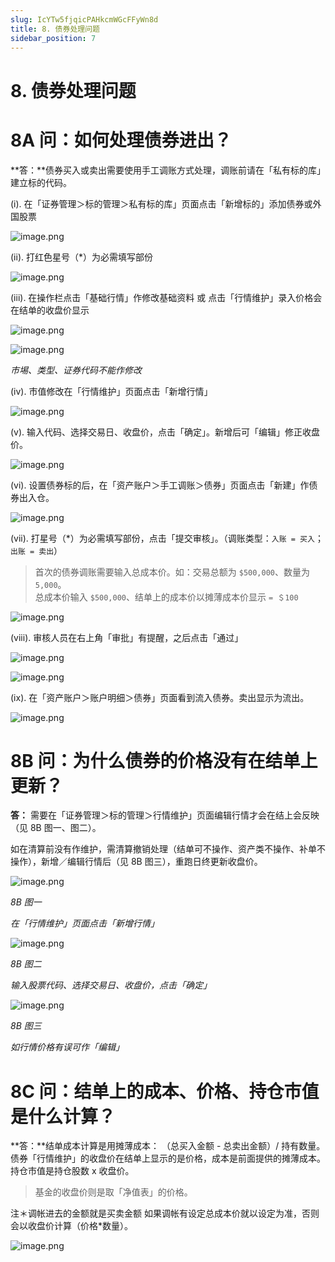 ```yaml
---
slug: IcYTw5fjqicPAHkcmWGcFFyWn8d
title: 8. 债券处理问题
sidebar_position: 7
---
```



# 8. 债券处理问题


#  8A 问：如何处理债券进出？


**答：**债券买入或卖出需要使用手工调账方式处理，调账前请在「私有标的库」建立标的代码。


(i). 在「证券管理＞标的管理＞私有标的库」页面点击「新增标的」添加债券或外国股票


![image.png](/assets/8e365c9bc80262d9be5ab27341866b13.png)


(ii). 打红色星号（*）为必需填写部份


![image.png](/assets/5b3b1c893fabcfcb30d0a3f1256a6e95.png)


(iii). 在操作栏点击「基础行情」作修改基础资料 或 点击「行情维护」录入价格会在结单的收盘价显示


![image.png](/assets/95b8eb649fa36486f7b6eb6f2d98ebda.png)


![image.png](/assets/7ec5268893b153196ca0f45c53b18cec.png)


_市埸、类型、证券代码不能作修改_


(iv). 市值修改在「行情维护」页面点击「新增行情」


![image.png](/assets/e50b5869823db0d3236a5c607db4be29.png)


(v). 输入代码、选择交易日、收盘价，点击「确定」。新增后可「编辑」修正收盘价。


![image.png](/assets/e40e500733ac9abe2e881d3a8c9eba72.png)


(vi). 设置债券标的后，在「资产账户＞手工调账＞债券」页面点击「新建」作债券出入仓。


![image.png](/assets/45d67fca1f2ab03d5a65b50c90108def.png)


(vii). 打星号（*）为必需填写部份，点击「提交审核」。（调账类型：`入账 = 买入`；`出账 = 卖出`）

> 首次的债券调账需要输入总成本价。如：交易总额为 `$500,000`、数量为 `5,000`。  
> 总成本价输入 `$500,000`、结单上的成本价以摊薄成本价显示 `= ＄100`

![image.png](/assets/1f13f802953e707fb38b9127efb31fc4.png)


(viii). 审核人员在右上角「审批」有提醒，之后点击「通过」


![image.png](/assets/2cd93bbab5d34a9be5487f2a47fbe086.png)


![image.png](/assets/af07f6aee18349020000594642f30e51.png)


(ix). 在「资产账户＞账户明细＞债券」页面看到流入债券。卖出显示为流出。


![image.png](/assets/5a3a7a79d7fdff8559037505e40b86f4.png)


#  8B 问：为什么债券的价格没有在结单上更新？


**答：** 需要在「证券管理＞标的管理＞行情维护」页面编辑行情才会在结上会反映（见 8B 图一、图二）。


如在清算前没有作维护，需清算撤销处理（结单可不操作、资产类不操作、补单不操作），新增／编辑行情后（见 8B 图三），重跑日终更新收盘价。


![image.png](/assets/f6c3207c857d4bcd4631e3856d721914.png)


_8B 图一_


_在「行情维护」页面点击「新增行情」_


![image.png](/assets/9611ffa3f7f73fdb4c959870680822a4.png)


_8B 图二_


_输入股票代码、选择交易日、收盘价，点击「确定」_


![image.png](/assets/8c729d49826499b8f87cf03e56f46126.png)


_8B 图三_


_如行情价格有误可作「编辑」_


# 8C 问：结单上的成本、价格、持仓市值是什么计算？


**答：**结单成本计算是用摊薄成本： （总买入金额 - 总卖出金额）/ 持有数量。债券「行情维护」的收盘价在结单上显示的是价格，成本是前面提供的摊薄成本。持仓市值是持仓股数 x 收盘价。

> 基金的收盘价则是取「净值表」的价格。

注＊调帐进去的金额就是买卖金额 如果调帐有设定总成本价就以设定为准，否则会以收盘价计算（价格*数量）。


![image.png](/assets/98fb03031f996db12b09e30f1ddc9990.png)

